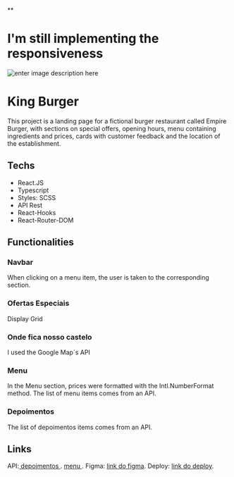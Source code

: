 
**

#  I'm still implementing the responsiveness

![enter image description here](https://uploads-ssl.webflow.com/64459907e83daf0cc446fdf5/655e4a93f2962c0f371d7bca_Imagem%20do%20WhatsApp%20de%202023-11-22%20%C3%A0(s)%2015.36.54_169e5875.jpg)



# King Burger

This project is a landing page for a fictional burger restaurant called Empire Burger, with sections on special offers, opening hours, menu containing ingredients and prices, cards with customer feedback and the location of the establishment.

## Techs

- React.JS
- Typescript
- Styles: SCSS
- API Rest
- React-Hooks
- React-Router-DOM 


## Functionalities

### Navbar
When clicking on a menu item, the user is taken to the corresponding section.

### Ofertas Especiais
Display Grid

### Onde fica nosso castelo
I used the Google Map´s API

### Menu
In the Menu section, prices were formatted with the Intl.NumberFormat method.
The list of menu items comes from an API.

### Depoimentos
The list of depoimentos items comes from an API.



## Links

API:[ depoimentos ](https://api.brchallenges.com/api/empire-burger/testimonials) .
[ menu ](https://api.brchallenges.com/api/empire-burger/menu).
Figma: [link do figma](https://www.figma.com/file/ag4Az50adOF53pBrwI0wFg/Empire-Burger?node-id=0%3A1).
Deploy: [link do deploy](https://king-burger-react.vercel.app/).

